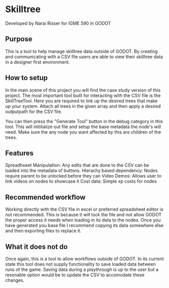 # Skilltree
Developed by Narai Risser for IGME 590 in GODOT

## Purpose 
This is a tool to help manage skilltree data outside of GODOT. By creating and communicating with a CSV file users are able to view their skilltree data in a designer first environment.

## How to setup 
In the main scene of this project you will find the case study version of this project. The most important tool built for interacting with the CSV file is the SkillTreeTool. Here you are required to link up the desired trees that make up your system. Attach all trees in the given array and then apply a desired outputpath for the CSV file. 

You can then press the "Generate Tool" button in the debug category in this tool. This will initilialize out file and setup the base metadata the node's will need. Make sure the any node you want affected by this are children of the trees. 

## Features
Spreadhseet Manipulation: Any edits that are done to the CSV can be loaded into the metadata of buttons. 
Hierachy based dependency: Nodes require parent to be unlocked before they can 
Video Demos: Allows user to link videos on nodes to showcase it 
Cost data: Simple xp costs for nodes 

## Recommended workflow 
Working directly with the CSV file in excel or preferred spreadsheet editor is not recommended. This is because it will lock the file and not allow GODOT the proper access it needs when loading in its data to the nodes. Once you have generated you base file I recommend copying its data somewhere else and then exporting files to replace it. 

## What it does not do 
Once again, this is a tool to allow workflows outside of GODOT. In its current state this tool does not supply functionality to save loaded data between runs of the game. Saving data during a playthrough is up to the user but a resonable option would be to update the CSV to accomodate these changes. 
